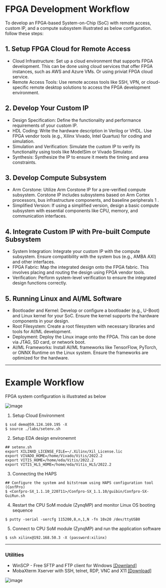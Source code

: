 # FPGA Development Workflow
To develop an FPGA-based System-on-Chip (SoC) with remote access, custom IP, and a compute subsystem illustrated as below configuration. follow these steps:

## 1. Setup FPGA Cloud for Remote Access

* Cloud Infrastructure: Set up a cloud environment that supports FPGA development. This can be done using cloud services that offer FPGA instances, such as AWS 
 and Azure VMs. Or using priviat FPGA cloud service.
* Remote Access Tools: Use remote access tools like SSH, VPN, or cloud-specific remote desktop solutions to access the FPGA development environment.

## 2. Develop Your Custom IP

  * Design Specification: Define the functionality and performance requirements of your custom IP.
  * HDL Coding: Write the hardware description in Verilog or VHDL. Use FPGA vendor tools (e.g., Xilinx Vivado, Intel Quartus) for coding and simulation.
  * Simulation and Verification: Simulate the custom IP to verify its functionality using tools like ModelSim or Vivado Simulator.
  * Synthesis: Synthesize the IP to ensure it meets the timing and area constraints.

## 3. Develop Compute Subsystem
  * Arm Corstone: Utilize Arm Corstone IP for a pre-verified compute subsystem. Corstone IP includes subsystems based on Arm Cortex processors, bus infrastructure components, and baseline peripherals 1 .
 * Simplified Version: If using a simplified version, design a basic compute subsystem with essential components like CPU, memory, and communication interfaces.

## 4. Integrate Custom IP with Pre-built Compute Subsystem
 * System Integration: Integrate your custom IP with the compute subsystem. Ensure compatibility with the system bus (e.g., AMBA AXI) and other interfaces.
 * FPGA Fabric: Map the integrated design onto the FPGA fabric. This involves placing and routing the design using FPGA vendor tools.
 * Verification: Perform system-level verification to ensure the integrated design functions correctly.

## 5. Running Linux and AI/ML Software
 * Bootloader and Kernel: Develop or configure a bootloader (e.g., U-Boot) and Linux kernel for your SoC. Ensure the kernel supports the hardware components in your design.
 * Root Filesystem: Create a root filesystem with necessary libraries and tools for AI/ML development.
 * Deployment: Deploy the Linux image onto the FPGA. This can be done via JTAG, SD card, or network boot.
 * AI/ML Frameworks: Install AI/ML frameworks like TensorFlow, PyTorch, or ONNX Runtime on the Linux system. Ensure the frameworks are optimized for the hardware.

---
# Example Workflow

FPGA system configuration is illustrated as below

![image](https://github.com/user-attachments/assets/94c0b13e-07f6-4e59-87d7-0b8dd2715340)

1. Setup Cloud Environment

```
$ ssd demo@59.124.169.195 -X
$ source ./labs/setenv.sh
```

2. Setup EDA design environemnt
   
```
## setenv.sh
export XILINXD_LICENSE_FILE=~/.Xilinx/Xil_License.lic
export VIVADO_HOME=/home/Vivado/Vitis/2022.2
export VITIS_HOME=/home/eda/Vitis/2022.2
export VITIS_HLS_HOME=/home/eda/Vitis_HLS/2022.2
```

3. Connecting the HAPS

```
## Configure the system and bitstream using HAPS configuration tool (ConfPro)
$ <Confpro-SX_1.1.10_220711>/Confpro-SX_1.1.10/guibin/Confpro-SX-GuiRun.sh
```

4. Restart the CPU SoM module (ZynqMP) and monitor Linux OS booting sequence
```
$ putty -serial -sercfg 115200,8,n,1,N -fn 10x20 /dev/ttyUSB0
```

5. Connect to CPU SoM module (ZynqMP) and run the application software
```
$ ssh xilinx@192.168.50.3 -X (password:xilinx)
```

---
### Utilities

* WinSCP - Free SFTP and FTP client for Windows [[Downland]](https://winscp.net/eng/download.php)
* MobaXterm Xserver with SSH, telnet, RDP, VNC and X11 [[Download]](https://mobaxterm.mobatek.net/download.html)

![image](https://github.com/user-attachments/assets/44544270-b520-464a-8fd4-c9d48ddb02e2)

